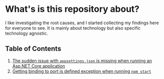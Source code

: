 # What's is this repository about?

I like investigating the root causes, and I started collecting my findings here for everyone to see. It is mainly about technology but also specific technology agnostic.

## Table of Contents

1. [The sudden issue with `appsettings.json` is missing when running an Asp.NET Core application](./appsettings-json-not-copied-to-output-folder.md)
1. [Getting binding to port is defined exception when running `npm start`](./cannot-list-port-npm.md)